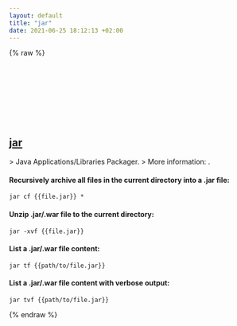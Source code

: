 ```yaml
---
layout: default
title: "jar"
date: 2021-06-25 18:12:13 +02:00
---
```

{% raw %}
<h2 id="jar">
  <a href="/en/common/jar.html">jar</a> <a href="#jar"><svg class="icon">
    <use href="/assets/images/unicode_sprite.svg#link" />
  </svg></a>
</h2>
> Java Applications/Libraries Packager.
> More information: <https://docs.oracle.com/javase/tutorial/deployment/jar/basicsindex.html>.

#### Recursively archive all files in the current directory into a .jar file:
```shell
jar cf {{file.jar}} *
```
#### Unzip .jar/.war file to the current directory:
```shell
jar -xvf {{file.jar}}
```
#### List a .jar/.war file content:
```shell
jar tf {{path/to/file.jar}}
```
#### List a .jar/.war file content with verbose output:
```shell
jar tvf {{path/to/file.jar}}
```
{% endraw %}